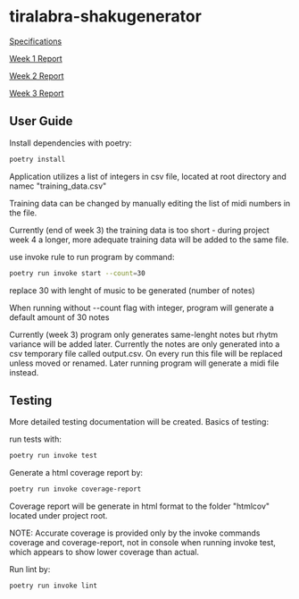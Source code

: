 # tiralabra-shakugenerator

[Specifications](https://github.com/ElectricShakuhachi/tiralabra-shakugenerator/blob/main/documentation/specifications.md)

[Week 1 Report](https://github.com/ElectricShakuhachi/tiralabra-shakugenerator/blob/main/documentation/weekly_report_1.md)


[Week 2 Report](https://github.com/ElectricShakuhachi/tiralabra-shakugenerator/blob/main/documentation/weekly_report_2.md)


[Week 3 Report](https://github.com/ElectricShakuhachi/tiralabra-shakugenerator/blob/main/documentation/weekly_report_3.md)

## User Guide

Install dependencies with poetry:

```bash
poetry install
```

Application utilizes a list of integers in csv file, located at root directory and namec "training_data.csv"

Training data can be changed by manually editing the list of midi numbers in the file. 

Currently (end of week 3) the training data is too short - during project week 4 a longer, more adequate training data will be added to the same file.

use invoke rule to run program by command:

```bash
poetry run invoke start --count=30
```

replace 30 with lenght of music to be generated (number of notes)

When running without --count flag with integer, program will generate a default amount of 30 notes

Currently (week 3) program only generates same-lenght notes but rhytm variance will be added later. Currently the notes are only generated into a csv temporary file called output.csv. On every run this file will be replaced unless moved or renamed. Later running program will generate a midi file instead.

## Testing

More detailed testing documentation will be created.
Basics of testing:

run tests with:

```bash
poetry run invoke test
```

Generate a html coverage report by:

```bash
poetry run invoke coverage-report
```

Coverage report will be generate in html format to the folder "htmlcov" located under project root.

NOTE: Accurate coverage is provided only by the invoke commands coverage and coverage-report, not in console when running invoke test,
which appears to show lower coverage than actual.

Run lint by:

```bash
poetry run invoke lint
```
